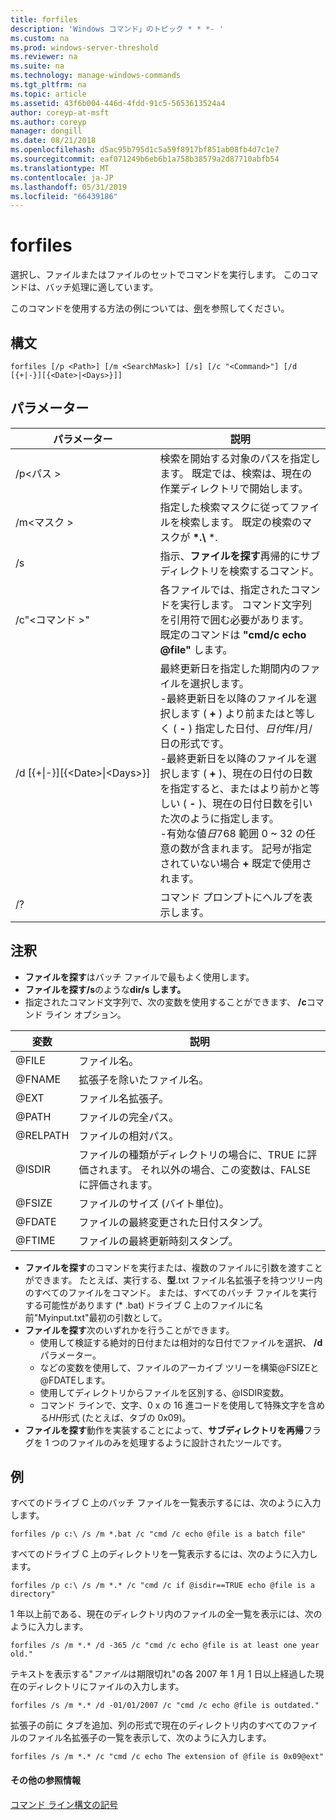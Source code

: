 ```yaml
---
title: forfiles
description: 'Windows コマンド」のトピック * * *- '
ms.custom: na
ms.prod: windows-server-threshold
ms.reviewer: na
ms.suite: na
ms.technology: manage-windows-commands
ms.tgt_pltfrm: na
ms.topic: article
ms.assetid: 43f6b004-446d-4fdd-91c5-5653613524a4
author: coreyp-at-msft
ms.author: coreyp
manager: dongill
ms.date: 08/21/2018
ms.openlocfilehash: d5ac95b795d1c5a59f8917bf851ab08fb4d7c1e7
ms.sourcegitcommit: eaf071249b6eb6b1a758b38579a2d87710abfb54
ms.translationtype: MT
ms.contentlocale: ja-JP
ms.lasthandoff: 05/31/2019
ms.locfileid: "66439186"
---
```

# <a name="forfiles"></a>forfiles



選択し、ファイルまたはファイルのセットでコマンドを実行します。 このコマンドは、バッチ処理に適しています。

このコマンドを使用する方法の例については、[例](#BKMK_examples)を参照してください。

## <a name="syntax"></a>構文

```
forfiles [/p <Path>] [/m <SearchMask>] [/s] [/c "<Command>"] [/d [{+|-}][{<Date>|<Days>}]]
```


## <a name="parameters"></a>パラメーター

|                     パラメーター                      |                                                                                                                                                                                                                                                                                                    説明                                                                                                                                                                                                                                                                                                     |
|----------------------------------------------------|--------------------------------------------------------------------------------------------------------------------------------------------------------------------------------------------------------------------------------------------------------------------------------------------------------------------------------------------------------------------------------------------------------------------------------------------------------------------------------------------------------------------------------------------------------------------------------------------------------------------|
|                     /p\<パス >                     |                                                                                                                                                                                                                                                 検索を開始する対象のパスを指定します。 既定では、検索は、現在の作業ディレクトリで開始します。                                                                                                                                                                                                                                                  |
|                  /m\<マスク >                  |                                                                                                                                                                                                                                                           指定した検索マスクに従ってファイルを検索します。 既定の検索のマスクが **\*.\\** \*.                                                                                                                                                                                                                                                           |
|                         /s                         |                                                                                                                                                                                                                                                                   指示、**ファイルを探す**再帰的にサブディレクトリを検索するコマンド。                                                                                                                                                                                                                                                                    |
|                  /c"\<コマンド >"                   |                                                                                                                                                                                                                                  各ファイルでは、指定されたコマンドを実行します。 コマンド文字列を引用符で囲む必要があります。 既定のコマンドは **"cmd/c echo @file"** します。                                                                                                                                                                                                                                   |
| /d&nbsp;[{+\|-}]&#8288;[{\<Date>\|&#8288;\<Days>}] | 最終更新日を指定した期間内のファイルを選択します。</br>-最終更新日を以降のファイルを選択します ( **+** ) より前またはと等しく ( **-** ) 指定した日付、*日付*年/月/日の形式です。</br>-最終更新日を以降のファイルを選択します ( **+** )、現在の日付の日数を指定すると、またはより前かと等しい ( **-** )、現在の日付日数を引いた次のように指定します。</br>-有効な値*日*768 範囲 0 ~ 32 の任意の数が含まれます。 記号が指定されていない場合 **+** 既定で使用されます。 |
|                         /?                         |                                                                                                                                                                                                                                                                                        コマンド プロンプトにヘルプを表示します。                                                                                                                                                                                                                                                                                        |

## <a name="remarks"></a>注釈

-   **ファイルを探す**はバッチ ファイルで最もよく使用します。
-   **ファイルを探す/s**のような**dir/s します。**
-   指定されたコマンド文字列で、次の変数を使用することができます、 **/c**コマンド ライン オプション。  

|変数|説明|
|--------|-----------|
|@FILE|ファイル名。|
|@FNAME|拡張子を除いたファイル名。|
|@EXT|ファイル名拡張子。|
|@PATH|ファイルの完全パス。|
|@RELPATH|ファイルの相対パス。|
|@ISDIR|ファイルの種類がディレクトリの場合に、TRUE に評価されます。 それ以外の場合、この変数は、FALSE に評価されます。|
|@FSIZE|ファイルのサイズ (バイト単位)。|
|@FDATE|ファイルの最終変更された日付スタンプ。|
|@FTIME|ファイルの最終更新時刻スタンプ。|

-   **ファイルを探す**のコマンドを実行または、複数のファイルに引数を渡すことができます。 たとえば、実行する、**型**.txt ファイル名拡張子を持つツリー内のすべてのファイルをコマンド。 または、すべてのバッチ ファイルを実行する可能性があります (* .bat) ドライブ C 上のファイルに名前"Myinput.txt"最初の引数として。
-   **ファイルを探す**次のいずれかを行うことができます。  
    -   使用して検証する絶対的日付または相対的な日付でファイルを選択、 **/d**パラメーター。
    -   などの変数を使用して、ファイルのアーカイブ ツリーを構築@FSIZEと@FDATEします。
    -   使用してディレクトリからファイルを区別する、@ISDIR変数。
    -   コマンド ラインで、文字、0 x の 16 進コードを使用して特殊文字を含める*HH*形式 (たとえば、タブの 0x09)。
-   **ファイルを探す**動作を実装することによって、**サブディレクトリを再帰**フラグを 1 つのファイルのみを処理するように設計されたツールです。

## <a name="BKMK_examples"></a>例

すべてのドライブ C 上のバッチ ファイルを一覧表示するには、次のように入力します。
```
forfiles /p c:\ /s /m *.bat /c "cmd /c echo @file is a batch file"
```
すべてのドライブ C 上のディレクトリを一覧表示するには、次のように入力します。
```
forfiles /p c:\ /s /m *.* /c "cmd /c if @isdir==TRUE echo @file is a directory"
```
1 年以上前である、現在のディレクトリ内のファイルの全一覧を表示には、次のように入力します。
```
forfiles /s /m *.* /d -365 /c "cmd /c echo @file is at least one year old."
```
テキストを表示する"*ファイル*は期限切れ"の各 2007 年 1 月 1 日以上経過した現在のディレクトリにファイルの入力します。
```
forfiles /s /m *.* /d -01/01/2007 /c "cmd /c echo @file is outdated." 
```
拡張子の前に タブを追加、列の形式で現在のディレクトリ内のすべてのファイルのファイル名拡張子の一覧を表示して、次のように入力します。
```
forfiles /s /m *.* /c "cmd /c echo The extension of @file is 0x09@ext" 
```

#### <a name="additional-references"></a>その他の参照情報

[コマンド ライン構文の記号](command-line-syntax-key.md)
